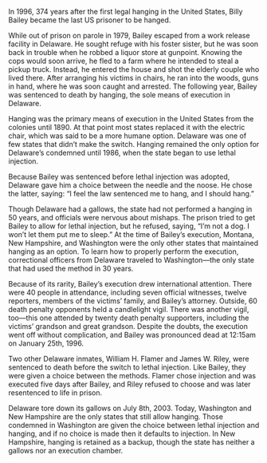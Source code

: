 In 1996, 374 years after the first legal hanging in the United States, Billy Bailey became the last US prisoner to be hanged.

While out of prison on parole in 1979, Bailey escaped from a work release facility in Delaware. He sought refuge with his foster sister, but he was soon back in trouble when he robbed a liquor store at gunpoint. Knowing the cops would soon arrive, he fled to a farm where he intended to steal a pickup truck. Instead, he entered the house and shot the elderly couple who lived there. After arranging his victims in chairs, he ran into the woods, guns in hand, where he was soon caught and arrested. The following year, Bailey was sentenced to death by hanging, the sole means of execution in Delaware.

Hanging was the primary means of execution in the United States from the colonies until 1890. At that point most states replaced it with the electric chair, which was said to be a more humane option. Delaware was one of few states that didn’t make the switch. Hanging remained the only option for Delaware’s condemned until 1986, when the state began to use lethal injection.

Because Bailey was sentenced before lethal injection was adopted, Delaware gave him a choice between the needle and the noose. He chose the latter, saying: “I feel the law sentenced me to hang, and I should hang.”

Though Delaware had a gallows, the state had not performed a hanging in 50 years, and officials were nervous about mishaps. The prison tried to get Bailey to allow for lethal injection, but he refused, saying, “I’m not a dog. I won’t let them put me to sleep.” At the time of Bailey’s execution, Montana, New Hampshire, and Washington were the only other states that maintained hanging as an option. To learn how to properly perform the execution, correctional officers from Delaware traveled to Washington—the only state that had used the method in 30 years.

Because of its rarity, Bailey’s execution drew international attention. There were 40 people in attendance, including seven official witnesses, twelve reporters, members of the victims’ family, and Bailey’s attorney. Outside, 60 death penalty opponents held a candlelight vigil. There was another vigil, too—this one attended by twenty death penalty supporters, including the victims’ grandson and great grandson. Despite the doubts, the execution went off without complication, and Bailey was pronounced dead at 12:15am on January 25th, 1996.

Two other Delaware inmates, William H. Flamer and James W. Riley, were sentenced to death before the switch to lethal injection. Like Bailey, they were given a choice between the methods. Flamer chose injection and was executed five days after Bailey, and Riley refused to choose and was later resentenced to life in prison.

Delaware tore down its gallows on July 8th, 2003. Today, Washington and New Hampshire are the only states that still allow hanging. Those condemned in Washington are given the choice between lethal injection and hanging, and if no choice is made then it defaults to injection. In New Hampshire, hanging is retained as a backup, though the state has neither a gallows nor an execution chamber.
